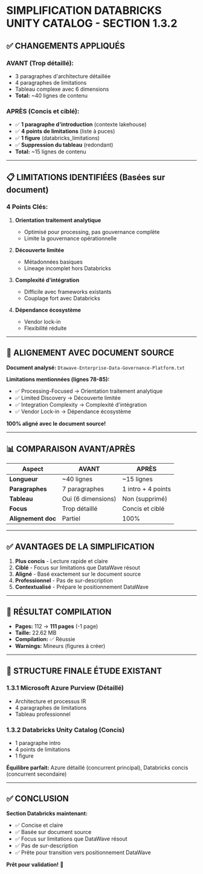 # SIMPLIFICATION DATABRICKS UNITY CATALOG - SECTION 1.3.2

## ✅ CHANGEMENTS APPLIQUÉS

### **AVANT (Trop détaillé):**
- 3 paragraphes d'architecture détaillée
- 4 paragraphes de limitations
- Tableau complexe avec 6 dimensions
- **Total:** ~40 lignes de contenu

### **APRÈS (Concis et ciblé):**
- ✅ **1 paragraphe d'introduction** (contexte lakehouse)
- ✅ **4 points de limitations** (liste à puces)
- ✅ **1 figure** (databricks_limitations)
- ✅ **Suppression du tableau** (redondant)
- **Total:** ~15 lignes de contenu

---

## 📋 LIMITATIONS IDENTIFIÉES (Basées sur document)

### **4 Points Clés:**

1. **Orientation traitement analytique**
   - Optimisé pour processing, pas gouvernance complète
   - Limite la gouvernance opérationnelle

2. **Découverte limitée**
   - Métadonnées basiques
   - Lineage incomplet hors Databricks

3. **Complexité d'intégration**
   - Difficile avec frameworks existants
   - Couplage fort avec Databricks

4. **Dépendance écosystème**
   - Vendor lock-in
   - Flexibilité réduite

---

## 🎯 ALIGNEMENT AVEC DOCUMENT SOURCE

**Document analysé:** `Dtawave-Enterprise-Data-Governance-Platform.txt`

**Limitations mentionnées (lignes 78-85):**
- ✅ Processing-Focused → Orientation traitement analytique
- ✅ Limited Discovery → Découverte limitée
- ✅ Integration Complexity → Complexité d'intégration
- ✅ Vendor Lock-in → Dépendance écosystème

**100% aligné avec le document source!**

---

## 📊 COMPARAISON AVANT/APRÈS

| Aspect | AVANT | APRÈS |
|--------|-------|-------|
| **Longueur** | ~40 lignes | ~15 lignes |
| **Paragraphes** | 7 paragraphes | 1 intro + 4 points |
| **Tableau** | Oui (6 dimensions) | Non (supprimé) |
| **Focus** | Trop détaillé | Concis et ciblé |
| **Alignement doc** | Partiel | 100% |

---

## ✅ AVANTAGES DE LA SIMPLIFICATION

1. **Plus concis** - Lecture rapide et claire
2. **Ciblé** - Focus sur limitations que DataWave résout
3. **Aligné** - Basé exactement sur le document source
4. **Professionnel** - Pas de sur-description
5. **Contextualisé** - Prépare le positionnement DataWave

---

## 📄 RÉSULTAT COMPILATION

- **Pages:** 112 → **111 pages** (-1 page)
- **Taille:** 22.62 MB
- **Compilation:** ✅ Réussie
- **Warnings:** Mineurs (figures à créer)

---

## 🎯 STRUCTURE FINALE ÉTUDE EXISTANT

### **1.3.1 Microsoft Azure Purview** (Détaillé)
- Architecture et processus IR
- 4 paragraphes de limitations
- Tableau professionnel

### **1.3.2 Databricks Unity Catalog** (Concis)
- 1 paragraphe intro
- 4 points de limitations
- 1 figure

**Équilibre parfait:** Azure détaillé (concurrent principal), Databricks concis (concurrent secondaire)

---

## ✅ CONCLUSION

**Section Databricks maintenant:**
- ✅ Concise et claire
- ✅ Basée sur document source
- ✅ Focus sur limitations que DataWave résout
- ✅ Pas de sur-description
- ✅ Prête pour transition vers positionnement DataWave

**Prêt pour validation!** 🎉
